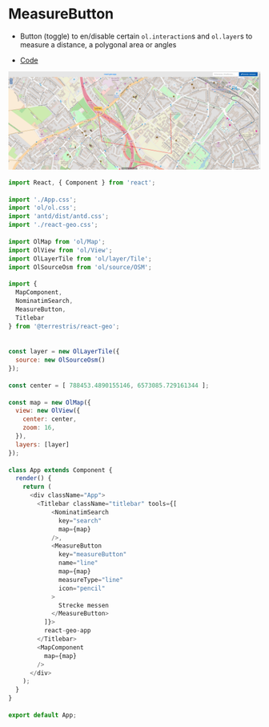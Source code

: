# MeasureButton

* Button (toggle) to en/disable certain `ol.interaction`s and `ol.layer`s to measure a distance, a polygonal area or angles

* [Code](https://github.com/terrestris/react-geo/blob/master/src/Button/MeasureButton/MeasureButton.jsx)

[![](../screenshots/measure_button.png)](../screenshots/measure_button.png)

```javascript
import React, { Component } from 'react';

import './App.css';
import 'ol/ol.css';
import 'antd/dist/antd.css';
import './react-geo.css';

import OlMap from 'ol/Map';
import OlView from 'ol/View';
import OlLayerTile from 'ol/layer/Tile';
import OlSourceOsm from 'ol/source/OSM';

import {
  MapComponent,
  NominatimSearch,
  MeasureButton,
  Titlebar
} from '@terrestris/react-geo';


const layer = new OlLayerTile({
  source: new OlSourceOsm()
});

const center = [ 788453.4890155146, 6573085.729161344 ];

const map = new OlMap({
  view: new OlView({
    center: center,
    zoom: 16,
  }),
  layers: [layer]
});

class App extends Component {
  render() {
    return (
      <div className="App">
        <Titlebar className="titlebar" tools={[
            <NominatimSearch
              key="search"
              map={map}
            />,
            <MeasureButton
              key="measureButton"
              name="line"
              map={map}
              measureType="line"
              icon="pencil"
            >
              Strecke messen
            </MeasureButton>
          ]}>
          react-geo-app
        </Titlebar>
        <MapComponent
          map={map}
        />
      </div>
    );
  }
}

export default App;
```
